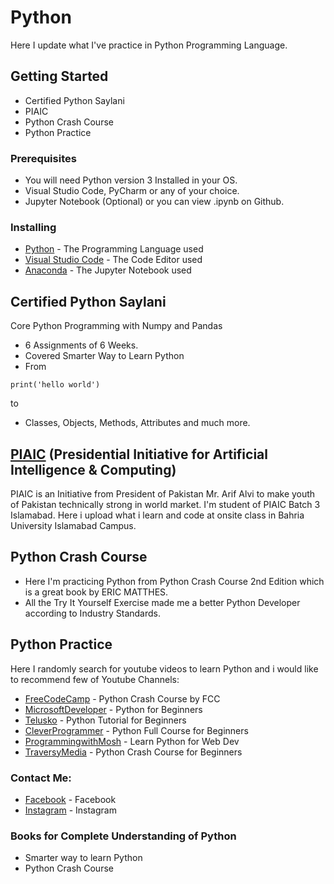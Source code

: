 # Python

Here I update what I've practice in Python Programming Language.

## Getting Started

* Certified Python Saylani
* PIAIC
* Python Crash Course
* Python Practice

### Prerequisites

* You will need Python version 3 Installed in your OS.
* Visual Studio Code, PyCharm or any of your choice.
* Jupyter Notebook (Optional) or you can view .ipynb on Github.


### Installing

* [Python](https://www.python.org/downloads/) - The Programming Language used
* [Visual Studio Code](https://code.visualstudio.com/download) - The Code Editor used
* [Anaconda](https://www.anaconda.com/distribution/) - The Jupyter Notebook used



## Certified Python Saylani

Core Python Programming with Numpy and Pandas

* 6 Assignments of 6 Weeks.
* Covered Smarter Way to Learn Python
* From 

```
print('hello world')

```
to

* Classes, Objects, Methods, Attributes and much more.



## [PIAIC](https://www.piaic.org/) (Presidential Initiative for Artificial Intelligence & Computing)

PIAIC is an Initiative from President of Pakistan Mr. Arif Alvi to make youth of Pakistan technically strong in world market. I'm student of PIAIC Batch 3 Islamabad. Here i upload what i learn and code at onsite class in Bahria University Islamabad Campus.



## Python Crash Course

* Here I'm practicing Python from Python Crash Course 2nd Edition which is a great book by ERIC MATTHES.
* All the Try It Yourself Exercise made me a better Python Developer according to Industry Standards.


## Python Practice

Here I randomly search for youtube videos to learn Python and i would like to recommend few of Youtube Channels:
* [FreeCodeCamp](https://www.youtube.com/watch?v=rfscVS0vtbw&t=5s) - Python Crash Course by FCC
* [MicrosoftDeveloper](https://www.youtube.com/watch?v=jFCNu1-Xdsw&list=PLlrxD0HtieHhS8VzuMCfQD4uJ9yne1mE6) - Python for Beginners 
* [Telusko](https://www.youtube.com/watch?v=QXeEoD0pB3E&list=PLsyeobzWxl7poL9JTVyndKe62ieoN-MZ3) - Python Tutorial for Beginners 
* [CleverProgrammer](https://www.youtube.com/watch?v=Mu1I89BeKxM&t=2751s) - Python Full Course for Beginners
* [ProgrammingwithMosh](https://www.youtube.com/watch?v=_uQrJ0TkZlc) - Learn Python for Web Dev 
* [TraversyMedia](https://www.youtube.com/watch?v=JJmcL1N2KQs) - Python Crash Course for Beginners



### Contact Me:

* [Facebook](https://www.facebook.com/mtahaakhan) - Facebook
* [Instagram](https://www.instagram.com/tahaadotdev) - Instagram



### Books for Complete Understanding of Python

* Smarter way to learn Python
* Python Crash Course
